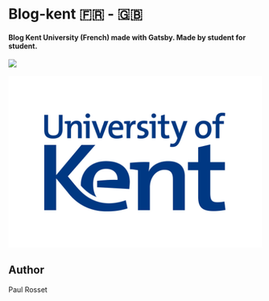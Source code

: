 # Blog-kent 🇫🇷 - 🇬🇧

#### Blog Kent University (French) made with Gatsby. Made by student for student.

![](https://img.shields.io/badge/site-offline-red.svg?longCache=true)

![](ukc.jpg)

## Author

Paul Rosset
